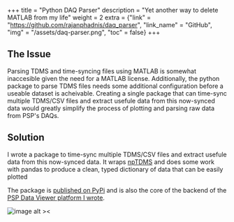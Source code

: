 +++
title = "Python DAQ Parser"
description = "Yet another way to delete MATLAB from my life"
weight = 2
extra = {"link" = "https://github.com/rajanphadnis/daq_parser", "link_name" = "GitHub", "img" = "/assets/daq-parser.png", "toc" = false}
+++

## The Issue
Parsing TDMS and time-syncing files using MATLAB is somewhat inaccesible given the need for a MATLAB license. Additionally, the python package to parse TDMS files needs some additional configuration before a useable dataset is acheivable. Creating a single package that can time-sync multiple TDMS/CSV files and extract usefule data from this now-synced data would greatly simplify the process of plotting and parsing raw data from PSP's DAQs.

## Solution

I wrote a package to time-sync multiple TDMS/CSV files and extract usefule data from this now-synced data. It wraps [npTDMS](https://pypi.org/project/npTDMS/) and does some work with pandas to produce a clean, typed dictionary of data that can be easily plotted

The package is [published on PyPi](https://pypi.org/project/psp-liquids-daq-parser/) and is also the core of the backend of the [PSP Data Viewer platform I wrote](@/projects/dataviewer.md).

![image alt ><](/assets/daq-parser.png)
